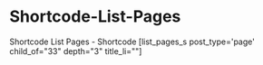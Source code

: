 # Shortcode-List-Pages
Shortcode List Pages - Shortcode [list_pages_s post_type='page' child_of="33" depth="3" title_li=""]
